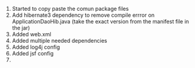 1. Started to copy paste the comun package files
2. Add hibernate3 dependency to remove compile errror on ApplicationDaoHib.java (take the exact version from the manifest file in the jar)
3. Added web.xml
4. Added multiple needed dependencies
5. Added log4j config
6. Added jsf config
7. 